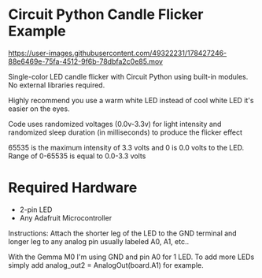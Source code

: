 # Circuit Python Candle Flicker Example

https://user-images.githubusercontent.com/49322231/178427246-88e6469e-75fa-4512-9f6b-78dbfa2c0e85.mov

Single-color LED candle flicker with Circuit Python using built-in modules. No external libraries required. 

Highly recommend you use a warm white LED instead of cool white LED it's easier on the eyes.

Code uses randomized voltages (0.0v-3.3v) for light intensity and randomized sleep duration (in milliseconds) to produce the flicker effect  

65535 is the maximum intensity of 3.3 volts and 0 is 0.0 volts to the LED. Range of 0-65535 is equal to 0.0-3.3 volts  

# Required Hardware
- 2-pin LED
- Any Adafruit Microcontroller

Instructions: Attach the shorter leg of the LED to the GND terminal and longer leg to any analog pin usually labeled 
A0, A1, etc..

With the Gemma M0 I'm using GND and pin A0 for 1 LED. To add more LEDs simply add analog_out2 = AnalogOut(board.A1) for example.
